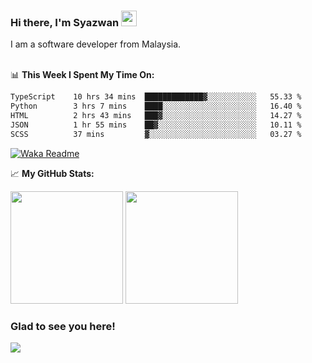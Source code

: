 ### Hi there, I'm Syazwan <img src="https://media.giphy.com/media/hvRJCLFzcasrR4ia7z/giphy.gif" width="25px">
I am a software developer from Malaysia.
<br/><br/>

📊 **This Week I Spent My Time On:**
<!--START_SECTION:waka-->

```txt
TypeScript    10 hrs 34 mins  █████████████▓░░░░░░░░░░░   55.33 %
Python        3 hrs 7 mins    ████░░░░░░░░░░░░░░░░░░░░░   16.40 %
HTML          2 hrs 43 mins   ███▓░░░░░░░░░░░░░░░░░░░░░   14.27 %
JSON          1 hr 55 mins    ██▓░░░░░░░░░░░░░░░░░░░░░░   10.11 %
SCSS          37 mins         ▓░░░░░░░░░░░░░░░░░░░░░░░░   03.27 %
```

<!--END_SECTION:waka-->
[![Waka Readme](https://github.com/syazwanz/syazwanz/actions/workflows/wakatime.yml/badge.svg)](https://github.com/syazwanz/syazwanz/actions/workflows/wakatime.yml)

📈 **My GitHub Stats:**

<p>
  <img height="180em" src="https://github-readme-stats.vercel.app/api?username=syazwanz&show_icons=true&hide_border=false&&count_private=true&include_all_commits=true" />
  <img height="180em" src="https://github-readme-stats.vercel.app/api/top-langs/?username=syazwanz&exclude_repo=KNN-Image-Classification&show_icons=true&hide_border=false&layout=compact&langs_count=8"/>
</p>

### Glad to see you here!
![](https://visitor-badge.glitch.me/badge?page_id=syazwanz.syazwanz)
